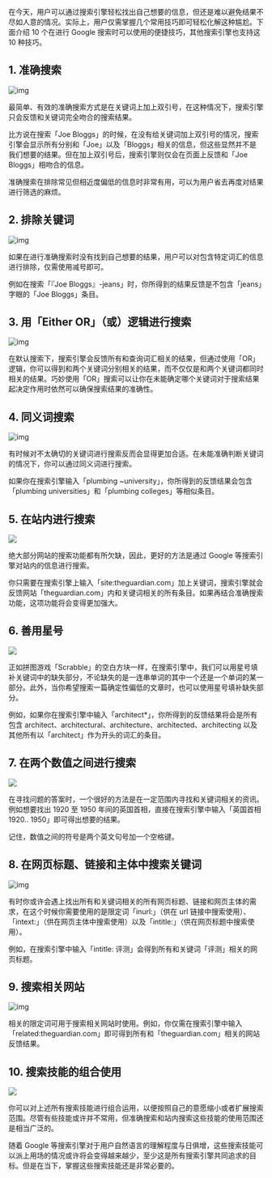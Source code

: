 在今天，用户可以通过搜索引擎轻松找出自己想要的信息，但还是难以避免结果不尽如人意的情况。实际上，用户仅需掌握几个常用技巧即可轻松化解这种尴尬。下面介绍 10 个在进行 Google 搜索时可以使用的便捷技巧，其他搜索引擎也支持这 10 种技巧。

## 1. **准确搜索**

![img](http://mmbiz.qpic.cn/mmbiz/EibqicLiaLZ06c4Ricr1YfQoVPhhD1zgbtXAo89ia8CHMHBFktV2ELicHQSwoewJjAew3dZAH4AFcWibPSKLWXNZQSPQA/640?wx_fmt=jpeg&tp=webp&wxfrom=5&wx_lazy=1)

最简单、有效的准确搜索方式是在关键词上加上双引号，在这种情况下，搜索引擎只会反馈和关键词完全吻合的搜索结果。

比方说在搜索「Joe Bloggs」的时候，在没有给关键词加上双引号的情况，搜索引擎会显示所有分别和「Joe」以及「Bloggs」相关的信息，但这些显然并不是我们想要的结果。但在加上双引号后，搜索引擎则仅会在页面上反馈和「Joe Bloggs」相吻合的信息。

准确搜索在排除常见但相近度偏低的信息时非常有用，可以为用户省去再度对结果进行筛选的麻烦。

## 2. **排除关键词**

![img](http://mmbiz.qpic.cn/mmbiz/EibqicLiaLZ06c4Ricr1YfQoVPhhD1zgbtXAiaKBClQLuGUr98mtgTdsU5tdsuMGSmeG4hle8hZBWHS4ic4GJgFa9x6w/640?wx_fmt=jpeg&tp=webp&wxfrom=5&wx_lazy=1)

如果在进行准确搜索时没有找到自己想要的结果，用户可以对包含特定词汇的信息进行排除，仅需使用减号即可。

例如在搜索「『Joe Bloggs』-jeans」时，你所得到的结果反馈是不包含「jeans」字眼的「Joe Bloggs」条目。

## 3. **用「Either OR」（或）逻辑进行搜索**

![img](http://mmbiz.qpic.cn/mmbiz/EibqicLiaLZ06c4Ricr1YfQoVPhhD1zgbtXAoPssU6icNqrbXZUGPBA4bGVVoMicFdicQ9koXl79DP7LRJPW9LgOiabLbA/640?wx_fmt=jpeg&tp=webp&wxfrom=5&wx_lazy=1)

在默认搜索下，搜索引擎会反馈所有和查询词汇相关的结果，但通过使用「OR」逻辑，你可以得到和两个关键词分别相关的结果，而不仅仅是和两个关键词都同时相关的结果。巧妙使用「OR」搜索可以让你在未能确定哪个关键词对于搜索结果起决定作用时依然可以确保搜索结果的准确性。

## 4. **同义词搜索**

![img](http://mmbiz.qpic.cn/mmbiz/EibqicLiaLZ06c4Ricr1YfQoVPhhD1zgbtXAFEhuAQ9AeGs3drcrBVZibGD7iaSIjdWfz8E4V13NyEWicKNBLU3hlo83w/640?wx_fmt=jpeg&tp=webp&wxfrom=5&wx_lazy=1)

有时候对不太确切的关键词进行搜索反而会显得更加合适。在未能准确判断关键词的情况下，你可以通过同义词进行搜索。

如果你在搜索引擎输入「plumbing ~university」，你所得到的反馈结果会包含「plumbing universities」和「plumbing colleges」等相似条目。

## 5. **在站内进行搜索**

![](http://mmbiz.qpic.cn/mmbiz/EibqicLiaLZ06c4Ricr1YfQoVPhhD1zgbtXAjurDQv3ylhSw3DxENTdcTrl2uGboonDpn7FhpNKyev8jpap66DY4Pg/640?wx_fmt=jpeg&tp=webp&wxfrom=5&wx_lazy=1)

绝大部分网站的搜索功能都有所欠缺，因此，更好的方法是通过 Google 等搜索引擎对站内的信息进行搜索。

你只需要在搜索引擎上输入「site:theguardian.com」加上关键词，搜索引擎就会反馈网站「theguardian.com」内和关键词相关的所有条目。如果再结合准确搜索功能，这项功能将会变得更加强大。

## 6. **善用星号**

![](http://mmbiz.qpic.cn/mmbiz/EibqicLiaLZ06c4Ricr1YfQoVPhhD1zgbtXA32beBgdWyVwtQWe4zA3ia83mamFicYam1pVVX8tR3yVHQqbqOLUruibJg/640?wx_fmt=jpeg&tp=webp&wxfrom=5&wx_lazy=1)

正如拼图游戏「Scrabble」的空白方块一样，在搜索引擎中，我们可以用星号填补关键词中的缺失部分，不论缺失的是一连串单词的其中一个还是一个单词的某一部分。此外，当你希望搜索一篇确定性偏低的文章时，也可以使用星号填补缺失部分。

例如，如果你在搜索引擎中输入「architect*」，你所得到的反馈结果将会是所有包含 architect、architectural、architecture、architected、architecting 以及其他所有以「architect」作为开头的词汇的条目。

## 7. **在两个数值之间进行搜索**

![](http://mmbiz.qpic.cn/mmbiz/EibqicLiaLZ06c4Ricr1YfQoVPhhD1zgbtXAHuws5fuZhxheCCukibkgvWDuGeNCsic4HfdcIKg1GEjlD03774aV92kw/640?wx_fmt=jpeg&tp=webp&wxfrom=5&wx_lazy=1)

在寻找问题的答案时，一个很好的方法是在一定范围内寻找和关键词相关的资讯。例如想要找出 1920 至 1950 年间的英国首相，直接在搜索引擎中输入「英国首相 1920.. 1950」即可得出想要的结果。

记住，数值之间的符号是两个英文句号加一个空格键。

## 8. **在网页标题、链接和主体中搜索关键词**

![img](http://mmbiz.qpic.cn/mmbiz/EibqicLiaLZ06c4Ricr1YfQoVPhhD1zgbtXAnhA4ibIc1TR2uAopxBLfRzSFwVtwcO6HNCibcanfPOluCqMrTFFryOgg/640?wx_fmt=jpeg&tp=webp&wxfrom=5&wx_lazy=1)

有时你或许会遇上找出所有和关键词相关的所有网页标题、链接和网页主体的需求，在这个时候你需要使用的是限定词「inurl:」（供在 url 链接中搜索使用）、「intext:」（供在网页主体中搜索使用）以及「intitle:」（供在网页标题中搜索使用）。

例如，在搜索引擎中输入「intitle: 评测」会得到所有和关键词「评测」相关的网页标题。

## 9. **搜索相关网站**

![img](http://mmbiz.qpic.cn/mmbiz/EibqicLiaLZ06c4Ricr1YfQoVPhhD1zgbtXAP7H83ZFtiaZrCibSbBGibrUBhLhMWsQ693mPtQ0bw5lJToCYLibr4J1TicQ/640?wx_fmt=jpeg&tp=webp&wxfrom=5&wx_lazy=1)

相关的限定词可用于搜索相关网站时使用。例如，你仅需在搜索引擎中输入「related:theguardian.com」即可得到所有和「theguardian.com」相关的网站反馈结果。

## 10. **搜索技能的组合使用**

![](http://mmbiz.qpic.cn/mmbiz/EibqicLiaLZ06c4Ricr1YfQoVPhhD1zgbtXAZbTV5gGan5IoH1LLmldFQ2sLibtRgOcLTWJ7yI4wicYgwBldNhpVUt2Q/640?wx_fmt=jpeg&tp=webp&wxfrom=5&wx_lazy=1)

你可以对上述所有搜索技能进行组合运用，以便按照自己的意愿缩小或者扩展搜索范围。尽管有些技能或许并不常用，但准确搜索和站内搜索这些技能的使用范围还是相当广泛的。

随着 Google 等搜索引擎对于用户自然语言的理解程度与日俱增，这些搜索技能可以派上用场的情况或许将会变得越来越少，至少这是所有搜索引擎共同追求的目标。但是在当下，掌握这些搜索技能还是非常必要的。